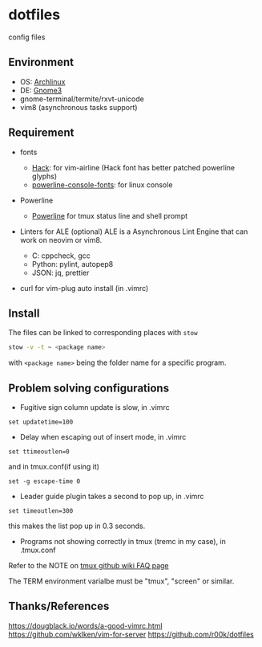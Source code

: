 # dotfiles
config files

## Environment

- OS: [Archlinux](https://github.com/powerline/powerline)
- DE: [Gnome3](https://github.com/powerline/powerline)
- gnome-terminal/termite/rxvt-unicode
- vim8 (asynchronous tasks support)

## Requirement

- fonts
  - [Hack](https://github.com/powerline/powerline):
    for vim-airline (Hack font has better patched powerline glyphs)
  - [powerline-console-fonts](https://github.com/powerline/powerline):
    for linux console

- Powerline
  - [Powerline](https://github.com/powerline/powerline)
    for tmux status line and shell prompt

- Linters for ALE (optional)
  ALE is a Asynchronous Lint Engine that can work on neovim or vim8.

  - C: cppcheck, gcc
  - Python: pylint, autopep8
  - JSON: jq, prettier

- curl for vim-plug auto install (in .vimrc)

## Install

The files can be linked to corresponding places with `stow`

```sh
stow -v -t ~ <package name>
```

with `<package name>` being the folder name for a specific program.

## Problem solving configurations

- Fugitive sign column update is slow, in .vimrc

```vim
set updatetime=100
```

- Delay when escaping out of insert mode, in .vimrc

```vim
set ttimeoutlen=0
```

and in tmux.conf(if using it)

```tmux
set -g escape-time 0
```
- Leader guide plugin takes a second to pop up, in .vimrc

```vim
set timeoutlen=300
```

this makes the list pop up in 0.3 seconds.

- Programs not showing correctly in tmux (tremc in my case), in .tmux.conf

Refer to the NOTE on [tmux github wiki FAQ page](https://github.com/tmux/tmux/wiki/FAQ)

The TERM environment varialbe must be "tmux", "screen" or similar.

## Thanks/References

https://dougblack.io/words/a-good-vimrc.html
https://github.com/wklken/vim-for-server
https://github.com/r00k/dotfiles
